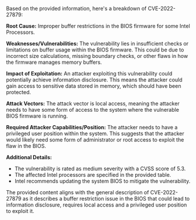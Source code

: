 Based on the provided information, here's a breakdown of CVE-2022-27879:

**Root Cause:** Improper buffer restrictions in the BIOS firmware for some Intel Processors.

**Weaknesses/Vulnerabilities:** The vulnerability lies in insufficient checks or limitations on buffer usage within the BIOS firmware. This could be due to incorrect size calculations, missing boundary checks, or other flaws in how the firmware manages memory buffers.

**Impact of Exploitation:** An attacker exploiting this vulnerability could potentially achieve information disclosure. This means the attacker could gain access to sensitive data stored in memory, which should have been protected.

**Attack Vectors:** The attack vector is local access, meaning the attacker needs to have some form of access to the system where the vulnerable BIOS firmware is running.

**Required Attacker Capabilities/Position:** The attacker needs to have a privileged user position within the system. This suggests that the attacker would likely need some form of administrator or root access to exploit the flaw in the BIOS.

**Additional Details:**

*   The vulnerability is rated as medium severity with a CVSS score of 5.3.
*   The affected Intel processors are specified in the provided table.
*   Intel recommends updating the system BIOS to mitigate the vulnerability.

The provided content aligns with the general description of CVE-2022-27879 as it describes a buffer restriction issue in the BIOS that could lead to information disclosure, requires local access and a privileged user position to exploit it.